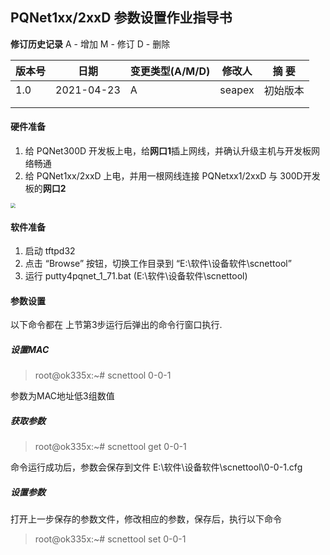 ## PQNet1xx/2xxD 参数设置作业指导书
**修订历史记录**
A - 增加  M - 修订  D - 删除

| 版本号 | 日期       | 变更类型(A/M/D) | 修改人 | 摘   要  |
| ------ | ---------- | --------------- | ------ | -------- |
| 1.0    | 2021-04-23 | A               | seapex | 初始版本 |
|        |            |                 |        |          |
|        |            |                 |        |          |

#### 硬件准备

1. 给 PQNet300D 开发板上电，给**网口1**插上网线，并确认升级主机与开发板网络畅通
2. 给 PQNet1xx/2xxD 上电，并用一根网线连接 PQNetxx1/2xxD 与 300D开发板的**网口2**

<img src="Figure/PQNet300D_evaluation_board.jpg" style="zoom: 50%;" />

#### 软件准备

1. 启动 tftpd32
2. 点击 “Browse” 按钮，切换工作目录到 “E:\软件\设备软件\scnettool”
3. 运行 putty4pqnet_1_71.bat (E:\软件\设备软件\scnettool)

#### 参数设置

以下命令都在 上节第3步运行后弹出的命令行窗口执行.

##### 设置MAC

> root@ok335x:~# scnettool 0-0-1

参数为MAC地址低3组数值

##### 获取参数

> root@ok335x:~# scnettool get 0-0-1

命令运行成功后，参数会保存到文件 E:\软件\设备软件\scnettool\0-0-1.cfg

##### 设置参数

打开上一步保存的参数文件，修改相应的参数，保存后，执行以下命令

> root@ok335x:~# scnettool set 0-0-1
